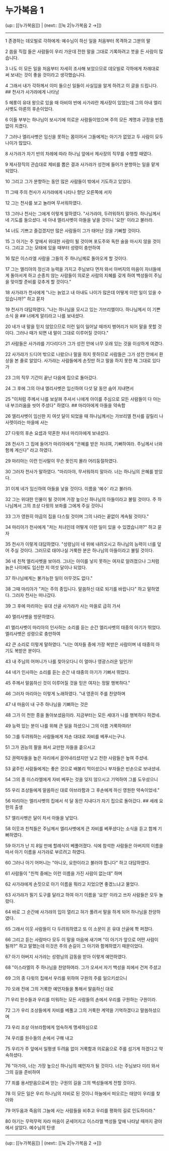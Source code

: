 # 누가복음 1

(up:: [[누가복음]]) | (next:: [[눅 2|누가복음 2 →]])

***




1 
존경하는 데오빌로 각하에게: 예수님이 하신 일을 처음부터 목격하고 그분의 말 



2 
씀을 직접 들은 사람들이 우리 가운데 전한 말을 그대로 기록하려고 붓을 든 사람이 많습니다. 



3 
나도 이 모든 일을 처음부터 자세히 조사해 보았으므로 데오빌로 각하에게 차례대로 써 보내는 것이 좋을 것이라고 생각했습니다. 



4 
그래서 내가 각하께서 이미 들으신 일들이 사실임을 알게 하려고 이 글을 드립니다. ## 천사가 사가랴에게 나타남 



5 
헤롯이 유대 왕으로 있을 때 아비야 반에 사가랴란 제사장이 있었는데 그의 아내 엘리사벳도 아론의 후손이었다. 



6 
이들 부부는 하나님이 보시기에 의로운 사람들이었으며 주의 모든 계명과 규정을 빈틈없이 지켰다. 



7 
그러나 엘리사벳은 임신을 못하는 몸이어서 그들에게는 아기가 없었고 두 사람이 모두 나이가 많았다. 



8 
사가랴가 자기 반의 차례에 따라 하나님 앞에서 제사장의 직무를 수행할 때였다. 



9 
제사장직의 관습대로 제비를 뽑은 결과 사가랴가 성전에 들어가 분향하는 일을 맡게 되었다. 



10 
그리고 그가 분향하는 동안 많은 사람들이 밖에서 기도하고 있었다. 



11 
그때 주의 천사가 사가랴에게 나타나 향단 오른쪽에 서자 



12 
그는 천사를 보고 놀라며 무서워하였다. 



13 
그러나 천사는 그에게 이렇게 말하였다. "사가랴야, 두려워하지 말아라. 하나님께서 네 기도를 들으셨다. 네 아내 엘리사벳이 아들을 낳을 것이니 '요한' 이라고 불러라. 



14 
너도 기쁘고 즐겁겠지만 많은 사람들이 그가 태어난 것을 기뻐할 것이다. 



15 
그 아기는 주 앞에서 위대한 사람이 될 것이며 포도주와 독한 술을 마시지 않을 것이다. 그리고 그는 모태에 있을 때부터 성령이 충만하여 



16 
많은 이스라엘 사람을 그들의 주 하나님께로 돌아오게 할 것이다. 



17 
그는 엘리야의 정신과 능력을 가지고 주님보다 먼저 와서 아버지의 마음이 자녀들에게 돌아서게 하고 순종치 않는 사람들이 의로운 사람의 지혜를 갖게 하여 백성들이 주님을 맞이할 준비를 갖추게 할 것이다." 



18 
사가랴가 천사에게 "나는 늙었고 내 아내도 나이가 많은데 어떻게 이런 일이 있을 수 있습니까?" 하고 묻자 



19 
천사가 대답하였다. "나는 하나님을 모시고 있는 가브리엘이다. 하나님께서 이 기쁜 소식 을 ## 너에게 알리라고 나를 보내셨다. 



20 
네가 내 말을 믿지 않았으므로 이런 일이 일어날 때까지 벙어리가 되어 말을 못할 것이다. 그러나 때가 되면 내 말이 그대로 이루어질 것이다." 



21 
사람들은 사가랴를 기다리다가 그가 성전 안에 너무 오래 있는 것을 이상하게 여겼다. 



22 
사가랴가 드디어 밖으로 나왔으나 말을 하지 못하므로 사람들은 그가 성전 안에서 환상을 본 줄로 알았다. 사가랴는 사람들에게 손짓만 하고 말을 하지 못한 채 그대로 있다가 



23 
그의 직무 기간이 끝난 다음에 집으로 돌아갔다. 



24 
그 후에 그의 아내 엘리사벳은 임신하여 다섯 달 동안 숨어 지내면서 



25 
"이처럼 주께서 나를 보살펴 주셔서 나에게 아이를 주심으로 모든 사람들이 다 아는 내 부끄러움을 씻어 주셨다" 하였다. ## 마리아에게 아들을 약속함 



26 
엘리사벳이 임신한 지 여섯 달이 되었을 때 하나님께서는 가브리엘 천사를 갈릴리 나사렛이라는 마을에 사는 



27 
다윗의 후손 요셉과 약혼한 처녀 마리아에게 보내셨다. 



28 
천사가 그 집에 들어가 마리아에게 "은혜를 받은 처녀여, 기뻐하여라. 주님께서 너와 함께 계신다" 라고 하였다. 



29 
마리아는 이런 인사말이 무슨 뜻인지 몰라 어리둥절하였다. 



30 
그러자 천사가 말하였다. "마리아야, 무서워하지 말아라. 너는 하나님의 은혜를 받았다. 



31 
이제 네가 임신하여 아들을 낳을 것이다. 이름을 '예수' 라고 불러라. 



32 
그는 위대한 인물이 될 것이며 가장 높으신 하나님의 아들이라고 불릴 것이다. 주 하나님께서 그의 조상 다윗의 보좌를 그에게 주실 것이니 



33 
그가 영원히 야곱의 집을 다스릴 것이며 그의 나라는 끝없이 계속될 것이다." 



34 
마리아가 천사에게 "저는 처녀인데 어떻게 이런 일이 있을 수 있겠습니까?" 하고 묻자 



35 
천사가 이렇게 대답하였다. "성령님이 네 위에 내려오시고 하나님의 능력이 너를 덮어 주실 것이다. 그러므로 태어나실 거룩한 분은 하나님의 아들이라고 불릴 것이다. 



36 
네 친척 엘리사벳을 보아라. 그녀는 아이를 낳지 못하는 여자로 알려졌으나 그처럼 늙은 나이에도 임신한 지 여섯 달이나 되었다. 



37 
하나님에게는 불가능한 일이 아무것도 없다." 



38 
그때 마리아가 "저는 주의 종입니다. 말씀하신 대로 되기를 바랍니다" 하고 말하였다. 그러자 천사는 떠나갔다. 



39 
그 후에 마리아는 유대 산골 사가랴가 사는 마을로 급히 가서 



40 
엘리사벳을 방문하였다. 



41 
엘리사벳이 마리아의 인사하는 소리를 듣는 순간 엘리사벳의 태중의 아기가 뛰었다. 엘리사벳은 성령으로 충만하여 



42 
큰 소리로 이렇게 말하였다. "너는 여자들 중에 가장 복받은 사람이며 네 태중의 아기도 복받은 분이다. 



43 
내 주님의 어머니가 나를 찾아오다니 이 얼마나 영광스러운 일인가! 



44 
네가 인사하는 소리를 듣는 순간 내 태중의 아기가 기뻐서 뛰었다. 



45 
주께서 말씀하신 것이 이루어질 것을 믿은 여자는 정말 행복하다." 



46 
그러자 마리아는 이렇게 노래하였다. "내 영혼이 주를 찬양하며 



47 
내 마음이 내 구주 하나님을 기뻐하는 것은 



48 
그가 이 천한 종을 돌아보셨음이라. 지금부터는 모든 세대가 나를 행복하다 하겠네. 



49 
능력 있는 분이 나를 위해 큰 일을 하셨으니 그의 이름 거룩하여라! 



50 
그를 두려워하는 사람들에게 자손 대대로 자비를 베푸시는구나. 



51 
그가 권능의 팔을 펴서 교만한 자들을 흩으시고 



52 
권력자들을 높은 자리에서 끌어내리셨지만 낮고 천한 사람들은 높여 주셨네. 



53 
굶주린 사람들에게는 좋은 것으로 배불리 먹이셨으나 부자들은 빈손으로 보내셨네. 



54 
그의 종 이스라엘에게 자비 베푸는 것을 잊지 않으시고 기억하여 그를 도우셨으니 



55 
우리 조상들에게 말씀하신 대로 아브라함과 그 후손에게 하신 영원한 약속이었네." 



56 
마리아는 엘리사벳의 집에서 석 달 동안 지내다가 자기 집으로 돌아갔다. ## 세례 요한의 출생 



57 
엘리사벳은 달이 차서 아들을 낳았다. 



58 
이웃과 친척들은 주님께서 엘리사벳에게 큰 자비를 베푸셨다는 소식을 듣고 함께 기뻐하였다. 



59 
아기가 난 지 8일 만에 할례식이 베풀어졌다. 식에 참석한 사람들은 아버지의 이름을 따서 아기 이름을 사가랴로 부르려고 하였다. 



60 
그러나 아기 어머니는 "아니오, 요한이라고 불러야 합니다" 하고 대답하였다. 



61 
사람들이 "친척 중에는 이런 이름을 가진 사람이 없는데" 하며 



62 
사가랴에게 손짓으로 아기 이름을 뭐라고 지었으면 좋겠느냐고 물었다. 



63 
사가랴가 필기 도구를 달라고 하여 아기 이름을 '요한' 이라고 쓰자 사람들은 모두 놀랐다. 



64 
바로 그 순간에 사가랴의 입이 열리고 혀가 풀려서 말을 하게 되어 하나님을 찬양하였다. 



65 
그래서 이웃 사람들이 다 두려워하였고 또 이 소문이 온 유대 산골에 쫙 퍼졌다. 



66 
그리고 듣는 사람마다 모두 이 말을 마음에 새기며 "이 아기가 앞으로 어떤 사람이 될까?" 하고 말했는데 이것은 주의 손길이 그 아기와 함께하였기 때문이었다. 



67 
아기 아버지 사가랴는 성령님의 감동을 받아 이렇게 예언하였다. 



68 
"이스라엘의 주 하나님을 찬양하여라. 그가 오셔서 자기 백성을 죄에서 건져 주셨고 



69 
그의 종 다윗의 집에서 우리를 위하여 구원의 주를 일으키셨으니 



70 
오래 전에 그의 거룩한 예언자들을 통해서 말씀하신 대로 



71 
우리 원수들과 우리를 미워하는 모든 사람들의 손에서 우리를 구원하는 구원이라. 



72 
그가 우리 조상들에게 자비를 베풀고 그의 거룩한 계약을 기억하겠다고 말씀하셨으며 



73 
우리 조상 아브라함에게 엄숙하게 맹세하심으로 



74 
우리를 원수들의 손에서 구해 내고 



75 
우리가 주 앞에서 일평생 두려움 없이 거룩함과 의로움으로 주를 섬기게 하겠다고 약속하셨다. 



76 
"아가야, 너는 가장 높으신 하나님의 예언자가 될 것이다. 너는 주님보다 미리 와서 그의 길을 준비하여 



77 
죄를 용서받음으로써 얻는 구원의 길을 그의 백성들에게 전할 것이다. 



78 
이 모든 일은 우리 하나님의 자비로 된 것이니 하늘에서 떠오르는 태양이 우리를 찾아와 



79 
어두움과 죽음의 그늘에 사는 사람들을 비추고 우리를 평화의 길로 인도하리라." 



80 
아기는 무럭무럭 자라 마음이 굳세어지고 이스라엘 백성들 앞에 나타날 때까지 광야에서 살았다. 예수님의 탄생

***

(up:: [[누가복음]]) | (next:: [[눅 2|누가복음 2 →]])
